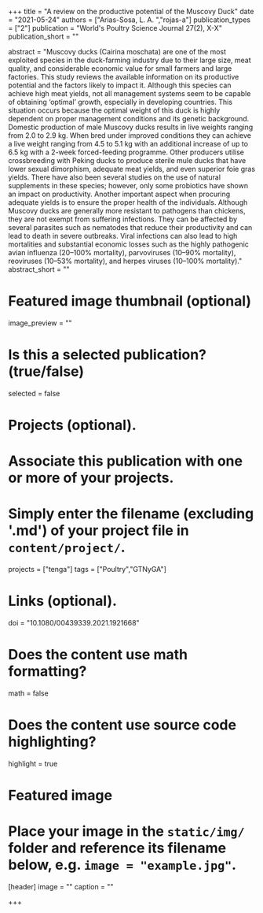 +++
title = "A review on the productive potential of the Muscovy Duck"
date = "2021-05-24"
authors = ["Arias-Sosa, L. A. ","rojas-a"]
publication_types = ["2"]
publication = "World's Poultry Science Journal  27(2), X-X"
publication_short = ""

abstract = "Muscovy ducks (Cairina moschata) are one of the most exploited species in the duck-farming industry due to their large size, meat quality, and considerable economic value for small farmers and large factories. This study reviews the available information on its productive potential and the factors likely to impact it. Although this species can achieve high meat yields, not all management systems seem to be capable of obtaining ‘optimal’ growth, especially in developing countries. This situation occurs because the optimal weight of this duck is highly dependent on proper management conditions and its genetic background. Domestic production of male Muscovy ducks results in live weights ranging from 2.0 to 2.9 kg. When bred under improved conditions they can achieve a live weight ranging from 4.5 to 5.1 kg with an additional increase of up to 6.5 kg with a 2-week forced-feeding programme. Other producers utilise crossbreeding with Peking ducks to produce sterile mule ducks that have lower sexual dimorphism, adequate meat yields, and even superior foie gras yields. There have also been several studies on the use of natural supplements in these species; however, only some probiotics have shown an impact on productivity. Another important aspect when procuring adequate yields is to ensure the proper health of the individuals. Although Muscovy ducks are generally more resistant to pathogens than chickens, they are not exempt from suffering infections. They can be affected by several parasites such as nematodes that reduce their productivity and can lead to death in severe outbreaks. Viral infections can also lead to high mortalities and substantial economic losses such as the highly pathogenic avian influenza (20–100% mortality), parvoviruses (10–90% mortality), reoviruses (10–53% mortality), and herpes viruses (10–100% mortality)."
abstract_short = ""

# Featured image thumbnail (optional)
image_preview = ""

# Is this a selected publication? (true/false)
selected = false

# Projects (optional).
#   Associate this publication with one or more of your projects.
#   Simply enter the filename (excluding '.md') of your project file in `content/project/`.
projects = ["tenga"]
tags = ["Poultry","GTNyGA"]

# Links (optional).
doi = "10.1080/00439339.2021.1921668"

# Does the content use math formatting?
math = false

# Does the content use source code highlighting?
highlight = true

# Featured image
# Place your image in the `static/img/` folder and reference its filename below, e.g. `image = "example.jpg"`.
[header]
image = ""
caption = ""

+++
